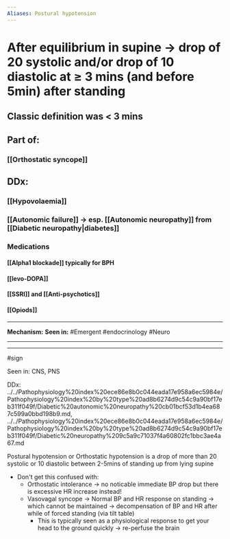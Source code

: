 ```yaml
---
Aliases: Postural hypotension
---
```

# After equilibrium in supine -> drop of 20 systolic and/**or** drop of 10 diastolic at ≥ 3 mins (and before 5min) after standing
## Classic definition was < 3 mins
## Part of:
### [[Orthostatic syncope]]
## DDx:
### [[Hypovolaemia]]
### [[Autonomic failure]] -> esp. [[Autonomic neuropathy]] from [[Diabetic neuropathy|diabetes]]
### Medications 
#### [[Alpha1 blockade]] typically for BPH
#### [[levo-DOPA]]
#### [[SSRI]] and [[Anti-psychotics]]
#### [[Opiods]]


---
**Mechanism:**
**Seen in:** #Emergent #endocrinology #Neuro 

---


---
#sign 


Seen in: CNS, PNS

DDx: ../../Pathophysiology%20index%20ece86e8b0c044eada17e958a6ec5984e/Pathophysiology%20index%20by%20type%20ad8b6274d9c54c9a90bf17eb311f049f/Diabetic%20autonomic%20neuropathy%20cb01bcf53d1b4ea687c599a0bbd198b9.md, ../../Pathophysiology%20index%20ece86e8b0c044eada17e958a6ec5984e/Pathophysiology%20index%20by%20type%20ad8b6274d9c54c9a90bf17eb311f049f/Diabetic%20neuropathy%209c5a9c71037f4a60802fc1bbc3ae4a67.md



Postural hypotension or Orthostatic hypotension is a drop of more than 20 systolic or 10 diastolic between 2-5mins of standing up from lying supine

- Don't get this confused with:
    - Orthostatic intolerance → no noticable immediate BP drop but there is excessive HR increase instead!
    - Vasovagal syncope → Normal BP and HR response on standing → which cannot be maintained → decompensation of BP and HR after while of forced standing (via tilt table)
        - This is typically seen as a physiological response to get your head to the ground quickly → re-perfuse the brain
